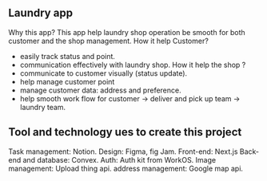 ## Laundry app

Why this app?
This app help laundry shop operation be smooth for both customer and the shop management.
How it help Customer?
- easily track status and point.
- communication effectively with laundry shop.
How it help the shop ?
- communicate to customer visually (status update).
- help manage customer point
- manage customer data: address and preference.
- help smooth work flow for customer -> deliver and pick up team -> laundry team.

## Tool and technology ues to create this project

Task management: Notion.
Design: Figma, fig Jam.
Front-end: Next.js
Back-end and database: Convex.
Auth: Auth kit from WorkOS.
Image management: Upload thing api.
address management: Google map api.
